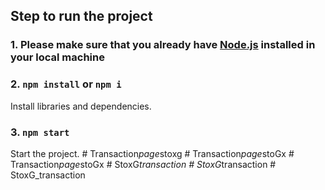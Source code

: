 ## Step to run the project

### 1. Please make sure that you already have [Node.js](https://nodejs.org/en/download/) installed in your local machine

### 2. `npm install` or `npm i`
Install libraries and dependencies.
### 3. `npm start`
Start the project.
#   T r a n s a c t i o n _ p a g e _ s t o x g  
 #   T r a n s a c t i o n _ p a g e _ s t o G x  
 #   T r a n s a c t i o n _ p a g e _ s t o G x  
 #   S t o x G _ t r a n s a c t i o n  
 #   S t o x G _ t r a n s a c t i o n  
 #   S t o x G _ t r a n s a c t i o n  
 